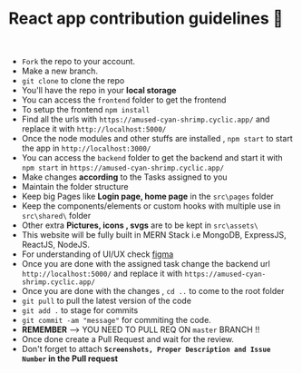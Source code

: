# React app contribution guidelines 🚀

<br/>

- `Fork` the repo to your account.
- Make a new branch.
- `git clone` to clone the repo
- You'll have the repo in your **local storage**
- You can access the `frontend` folder to get the frontend
- To setup the frontend `npm install`
- Find all the urls with `https://amused-cyan-shrimp.cyclic.app/` and replace it with `http://localhost:5000/`
- Once the node modules and other stuffs are installed , `npm start` to start the app in `http://localhost:3000/`
- You can access the `backend` folder to get the backend and start it with `npm start` in `https://amused-cyan-shrimp.cyclic.app/`
- Make changes **according** to the Tasks assigned to you
- Maintain the folder structure
- Keep big Pages like **Login page, home page** in the `src\pages` folder
- Keep the components/elements or custom hooks with multiple use in `src\shared\` folder
- Other extra **Pictures, icons , svgs** are to be kept in `src\assets\` 
- This website will be fully built in MERN Stack i.e MongoDB, ExpressJS, ReactJS, NodeJS.
- For understanding of UI/UX check [figma](https://www.figma.com/file/SnJ2Rzpy1KtgZfqePy3aka/lnfp?node-id=0%3A1&t=wI1uSeu3Z4SCGCJA-1)
- Once you are done with the assigned task change the backend url `http://localhost:5000/` and replace it with `https://amused-cyan-shrimp.cyclic.app/`
- Once you are done with the changes , `cd ..` to come to the root folder
- `git pull` to pull the latest version of the code
- `git add .` to stage for commits
- `git commit -am "message"` for commiting the code.
- **REMEMBER** --> YOU NEED TO PULL REQ ON `master` BRANCH !!
- Once done create a Pull Request and wait for the review.
- Don't forget to attach **`Screenshots, Proper Description and Issue Number` in the Pull request**

<br/>
